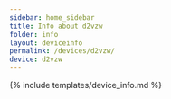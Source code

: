 ```yaml
---
sidebar: home_sidebar
title: Info about d2vzw
folder: info
layout: deviceinfo
permalink: /devices/d2vzw/
device: d2vzw
---
```

{% include templates/device_info.md %}

